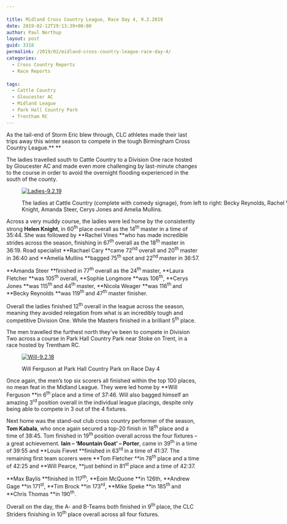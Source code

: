 ```yaml
---

title: Midland Cross Country League, Race Day 4, 9.2.2019
date: 2019-02-12T19:13:39+00:00
author: Paul Northup
layout: post
guid: 3318
permalink: /2019/02/midland-cross-country-league-race-day-4/
categories:
  - Cross Country Reports
  - Race Reports

tags:
  - Cattle Country
  - Gloucester AC
  - Midland League
  - Park Hall Country Park
  - Trentham RC
---
```

As the tail-end of Storm Eric blew through, CLC athletes made their last trips away this winter season to compete in the tough Birmingham Cross Country League.** **

The ladies travelled south to Cattle Country to a Division One race hosted by Gloucester AC and made even more challenging by last-minute changes to the course in order to avoid the overnight flooding experienced in the south of the county.<figure id="attachment_3320" aria-describedby="caption-attachment-3320" style="width: 800px" class="wp-caption alignnone">

[<img class="wp-image-3320" src="/Images/2019/02/Ladies-9.2.19.jpg" alt="Ladies-9.2.19" width="800" height="597" srcset="/Images/2019/02/Ladies-9.2.19.jpg 960w, /Images/2019/02/Ladies-9.2.19-300x224.jpg 300w, /Images/2019/02/Ladies-9.2.19-768x573.jpg 768w" sizes="(max-width: 800px) 100vw, 800px" />](/Images/2019/02/Ladies-9.2.19.jpg)<figcaption id="caption-attachment-3320" class="wp-caption-text">The ladies at Cattle Country (complete with comedy signage), from left to right: Becky Reynolds, Rachel Vines, Helen Knight, Amanda Steer, Cerys Jones and Amelia Mullins.</figcaption></figure> 

Across a very muddy course, the ladies were led home by the consistently strong **Helen Knight**, in 60<sup>th </sup>place overall as the 14<sup>th </sup>master in a time of 35:44. She was followed by **Rachel Vines **who has made incredible strides across the season, finishing in 67<sup>th </sup>overall as the 18<sup>th </sup>master in 36:19. Road specialist **Rachael Cary **came 72<sup>nd </sup>overall and 20<sup>th </sup>master in 36:40 and **Amelia Mullins **bagged 75<sup>th </sup>spot and 22<sup>nd </sup>master in 36:57.

**Amanda Steer **finished in 77<sup>th </sup>overall as the 24<sup>th </sup>master, **Laura Fletcher **was 105<sup>th </sup>overall, **Sophie Longmore **was 106<sup>th</sup>, **Cerys Jones **was 115<sup>th </sup>and 44<sup>th </sup>master, **Nicola Weager **was 116<sup>th </sup>and **Becky Reynolds **was 119<sup>th </sup>and 47<sup>th </sup>master finisher.

Overall the ladies finished 12<sup>th </sup>overall in the league across the season, meaning they avoided relegation from what is an incredibly tough and competitive Division One. While the Masters finished in a brilliant 5<sup>th </sup>place.

The men travelled the furthest north they’ve been to compete in Division Two across a course in Park Hall Country Park near Stoke on Trent, in a race hosted by Trentham RC.<figure id="attachment_3321" aria-describedby="caption-attachment-3321" style="width: 800px" class="wp-caption alignnone">

[<img class="wp-image-3321" src="/Images/2019/02/Will-9.2.18.jpg" alt="Will-9.2.18" width="800" height="1067" srcset="/Images/2019/02/Will-9.2.18.jpg 480w, /Images/2019/02/Will-9.2.18-225x300.jpg 225w" sizes="(max-width: 800px) 100vw, 800px" />](/Images/2019/02/Will-9.2.18.jpg)<figcaption id="caption-attachment-3321" class="wp-caption-text">Will Ferguson at Park Hall Country Park on Race Day 4</figcaption></figure> 

Once again, the men’s top six scorers all finished within the top 100 places, no mean feat in the Midland League. They were led home by **Will Ferguson **in 6<sup>th </sup>place and a time of 37:46. Will also bagged himself an amazing 3<sup>rd </sup>position overall in the individual league placings, despite only being able to compete in 3 out of the 4 fixtures.

Next home was the stand-out club cross country performer of the season, **Tom Kabala**, who once again secured a top-20 finish in 18<sup>th </sup>place and a time of 38:45. Tom finished in 19<sup>th </sup>position overall across the four fixtures – a great achievement. **Iain – ‘Mountain Goat’ – Porter**, came in 39<sup>th </sup>in a time of 39:55 and **Louis Fievet **finished in 63<sup>rd </sup>in a time of 41:37. The remaining first team scorers were **Tom Fletcher **in 78<sup>th </sup>place and a time of 42:25 and **Will Pearce, **just behind in 81<sup>st </sup>place and a time of 42:37.

**Max Baylis **finished in 117<sup>th</sup>, **Eoin McQuone **in 126th, **Andrew Gage **in 171<sup>st</sup>, **Tim Brock **in 173<sup>rd</sup>, **Mike Speke **in 185<sup>th </sup>and **Chris Thomas **in 190<sup>th</sup>.

Overall on the day, the A- and B-Teams both finished in 9<sup>th </sup>place, the CLC Striders finishing in 10<sup>th </sup>place overall across all four fixtures.